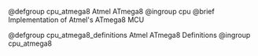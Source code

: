 @defgroup   cpu_atmega8 Atmel ATmega8
@ingroup    cpu
@brief      Implementation of Atmel's ATmega8 MCU

@defgroup   cpu_atmega8_definitions Atmel ATmega8 Definitions
@ingroup    cpu_atmega8
